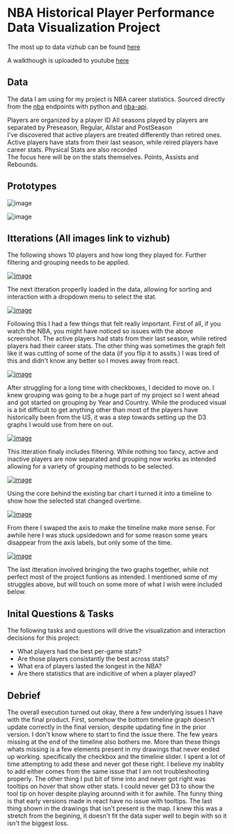 # NBA Historical Player Performance Data Visualization Project

The most up to data vizhub can be found [here](https://vizhub.com/PhilapR/1dc660e128334c8b9e2637f1354bf155?edit=files&file=index.js&mode=full)

A walkthough is uploaded to youtube [here](https://youtu.be/W8V6ClOU6J8)

## Data

The data I am using for my project is NBA career statistics. Sourced directly from the [nba](stats.nba.com) endpoints with python and [nba-api](https://github.com/swar/nba_api).

Players are organized by a player ID
All seasons played by players are separated by Preseason, Regular, Allstar and PostSeason  
I've discovered that active players are treated differently than retired ones. Active players have stats from their last season, while reired players have career stats.
Physical Stats are also recorded  
The focus here will be on the stats themselves. Points, Assists and Rebounds.

## Prototypes

![image](https://github.com/PhilapR/dataviz-project/blob/master/Data%20Vis%20Sketching%202.png?raw=true)

![image](https://github.com/PhilapR/dataviz-project/blob/master/IMG_0635.jpeg?raw=true)

## Itterations (All images link to vizhub)

The following shows 10 players and how long they played for. Further filtering and grouping needs to be applied. 

[![image](https://raw.githubusercontent.com/PhilapR/dataviz-project-template-proposal/master/Screenshot%202021-09-22%20205711.png)](https://vizhub.com/PhilapR/84bb71dc5b7a453c8ba42877002185e0)

The next itteration properlly loaded in the data, allowing for sorting and interaction with a dropdown menu to select the stat.

[![image](https://github.com/PhilapR/dataviz-project/blob/master/sorting.png?raw=true)](https://vizhub.com/PhilapR/2080ec9560d548ac9e31c74e9f6b43f3)

Following this I had a few things that felt really important. First of all, if you watch the NBA, you might have noticed so issues with the above screenshot. The active players had stats from their last season, while retired players had their career stats. The other thing was sometimes the graph felt like it was cutting of some of the data (if you flip it to assits.) I was tired of this and didn't know any better so I moves away from react.

[![image](https://github.com/PhilapR/dataviz-project/blob/master/grouping.png?raw=true)](https://vizhub.com/PhilapR/8c50e49e89d24ca4948345df589f9fd2?mode=full)

After struggling for a long time with checkboxes, I decided to move on. I knew grouping was going to be a huge part of my project so I went ahead and got started on grouping by Year and Country. While the produced visual is a bit difficult to get anything other than most of the players have historically been from the US, it was a step towards setting up the D3 graphs I would use from here on out. 

[![image](https://github.com/PhilapR/dataviz-project/blob/master/filters.png?raw=true)](https://vizhub.com/PhilapR/01f20f4af7b0451bb0fd3cca61a1d5d6?mode=full)

This itteration finaly includes filtering. While nothing too fancy, active and inactive players are now separated and grouping now works as intended allowing for a variety of grouping methods to be selected. 

[![image](https://github.com/PhilapR/dataviz-project/blob/master/horzTimline.png?raw=true)](https://vizhub.com/PhilapR/5dca65a0ce4d4143b88bc4f50a6438ab?mode=full)

Using the core behind the existing bar chart I turned it into a timeline to show how the selected stat changed overtime.

[![image](https://github.com/PhilapR/dataviz-project/blob/master/vertTimeline.png?raw=true)](https://vizhub.com/PhilapR/61f5f675969f40c2a4429ffaf5eb2f69?mode=full)

From there I swaped the axis to make the timeline make more sense. For awhile here I was stuck upsidedown and for some reason some years disappear from the axis labels, but only some of the time.

[![image](https://github.com/PhilapR/dataviz-project/blob/master/together.png?raw=true)](https://vizhub.com/PhilapR/1dc660e128334c8b9e2637f1354bf155?edit=files&file=index.js&mode=full)

The last itteration involved bringing the two graphs together, while not perfect most of the project funtions as intended. I mentioned some of my struggles above, but will touch on some more of what I wish were included below.

## Inital Questions & Tasks

The following tasks and questions will drive the visualization and interaction decisions for this project:

 * What players had the best per-game stats?
 * Are those players consistantly the best across stats?
 * What era of players lasted the longest in the NBA?
 * Are there statistics that are indicitive of when a player played?

## Debrief

The overall execution turned out okay, there a few underlying issues I have with the final product. First, somehow the bottom timeline graph doesn't update correctly in the final version, despite updating fine in the prior version. I don't know where to start to find the issue there. The few years missing at the end of the timeline also bothers me. More than these things whats missing is a few elements present in my drawings that never ended up working. specifically the checkbox and the timeline slider. I spent a lot of time attempting to add these and never got these right. I believe my inablity to add either comes from the same issue that I am not troubleshooting properly. The other thing I put bit of time into and never got right was tooltips on hover that show other stats. I could never get D3 to show the tool tip on hover despite playing arounnd with it for awhile. The funny thing is that early versions made in react have no issue with tooltips. The last thing shown in the drawings that isn't present is the map. I knew this was a stretch from the begining, it doesn't fit the data super well to begin with so it isn't the biggest loss.




